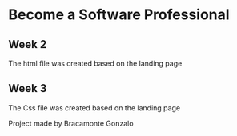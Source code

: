# Become a Software Professional
## Week 2
The html file was created based on the landing page

## Week 3
The Css file was created based on the landing page

Project made by Bracamonte Gonzalo
